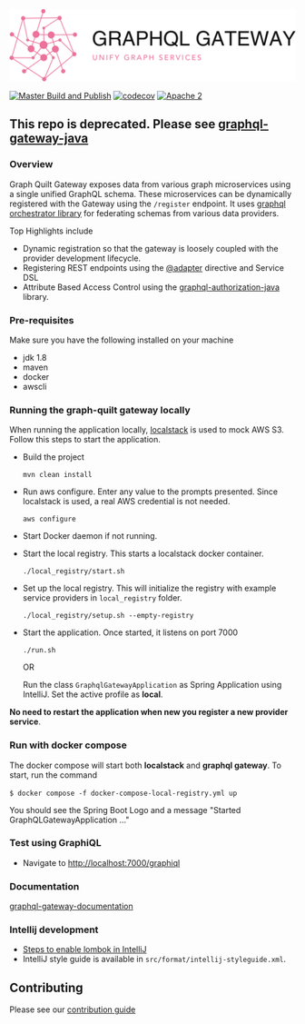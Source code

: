 <div align="center">

  ![graphql-gateway](./logo.png)

</div>

[![ Master Build and Publish](https://github.com/graph-quilt/graphql-gateway-java/actions/workflows/master.yml/badge.svg?branch=master&event=push)](https://github.com/graph-quilt/graphql-gateway-java/actions/workflows/master.yml)
[![codecov](https://codecov.io/gh/graph-quilt/graphql-gateway-java/branch/master/graph/badge.svg?token=G392PV1BAI)](https://codecov.io/gh/graph-quilt/graphql-gateway-java) 
[![Apache 2](http://img.shields.io/badge/license-Apache%202-brightgreen.svg)](http://www.apache.org/licenses/LICENSE-2.0)

## This repo is deprecated.  Please see [graphql-gateway-java](https://github.com/graph-quilt/graphql-gateway-java)

### Overview

Graph Quilt Gateway exposes data from various graph microservices using a single unified GraphQL schema. These microservices can be dynamically
registered with the Gateway using the `/register` endpoint. It uses [graphql orchestrator library](https://github.com/graph-quilt/graphql-orchestrator-java) for federating schemas from 
various data providers. 

Top Highlights include

* Dynamic registration so that the gateway is loosely coupled with the provider development lifecycle.
* Registering REST endpoints using the [@adapter](https://github.com/graph-quilt/graphql-service-adapters) directive and Service DSL
* Attribute Based Access Control using the [graphql-authorization-java](https://github.com/graph-quilt/graphql-authorization-java) library.

### Pre-requisites

Make sure you have the following installed on your machine

* jdk 1.8
* maven
* docker
* awscli 

### Running the graph-quilt gateway locally

When running the application locally, [localstack](https://localstack.cloud/) is used to mock AWS S3.  Follow this steps to start the application.

* Build the project
    ```
    mvn clean install
    ```

* Run aws configure.  Enter any value to the prompts presented.  Since localstack is used, a real AWS credential is not needed.
    ```
    aws configure
    ```

* Start Docker daemon if not running.
    
* Start the local registry.  This starts a localstack docker container.
    ```
    ./local_registry/start.sh
    ```
  
* Set up the local registry.  This will initialize the registry with example service providers in `local_registry` folder.
    ```
    ./local_registry/setup.sh --empty-registry
    ```
    
* Start the application.  Once started, it listens on port 7000

    ```
    ./run.sh
    ```
    OR 
   
    Run the class `GraphqlGatewayApplication` as Spring Application using IntelliJ. Set the active profile as **local**.
    
**No need to restart the application when new you register a new provider service**.


### Run with docker compose

The docker compose will start both **localstack** and **graphql gateway**.  To start, run the command

`$ docker compose -f docker-compose-local-registry.yml up`

You should see the Spring Boot Logo and a message "Started GraphQLGatewayApplication ..."
  
### Test using GraphiQL

* Navigate to [http://localhost:7000/graphiql](http://localhost:7000/graphiql)

### Documentation
[graphql-gateway-documentation](https://graph-quilt.github.io/graphql-orchestrator-java/) <br/>


### Intellij development

* [Steps to enable lombok in IntelliJ](https://www.baeldung.com/lombok-ide)
* IntelliJ style guide is available in `src/format/intellij-styleguide.xml`. 

## Contributing

Please see our [contribution guide](.github/CONTRIBUTING.md)
